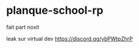 # planque-school-rp

 fait part noxit 


 
 leak sur virtual dev
https://discord.gg/ybPWtpZhrP
 
 


